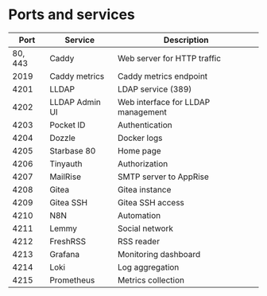 # Ports and services

| Port    | Service        | Description                        |
| ------- | -------------- | ---------------------------------- |
| 80, 443 | Caddy          | Web server for HTTP traffic        |
| 2019    | Caddy metrics  | Caddy metrics endpoint             |
| 4201    | LLDAP          | LDAP service (389)                 |
| 4202    | LLDAP Admin UI | Web interface for LLDAP management |
| 4203    | Pocket ID      | Authentication                     |
| 4204    | Dozzle         | Docker logs                        |
| 4205    | Starbase 80    | Home page                          |
| 4206    | Tinyauth       | Authorization                      |
| 4207    | MailRise       | SMTP server to AppRise             |
| 4208    | Gitea          | Gitea instance                     |
| 4209    | Gitea SSH      | Gitea SSH access                   |
| 4210    | N8N            | Automation                         |
| 4211    | Lemmy          | Social network                     |
| 4212    | FreshRSS       | RSS reader                         |
| 4213    | Grafana        | Monitoring dashboard               |
| 4214    | Loki           | Log aggregation                    |
| 4215    | Prometheus     | Metrics collection                 |
